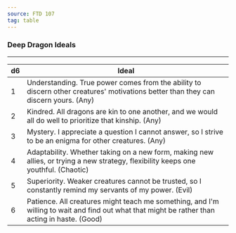 ```yaml
---
source: FTD 107
tag: table
---
```


### Deep Dragon Ideals
---
|d6|Ideal|
|----|------------|
|1|Understanding. True power comes from the ability to discern other creatures' motivations better than they can discern yours. (Any)|
|2|Kindred. All dragons are kin to one another, and we would all do well to prioritize that kinship. (Any)|
|3|Mystery. I appreciate a question I cannot answer, so I strive to be an enigma for other creatures. (Any)|
|4|Adaptability. Whether taking on a new form, making new allies, or trying a new strategy, flexibility keeps one youthful. (Chaotic)|
|5|Superiority. Weaker creatures cannot be trusted, so I constantly remind my servants of my power. (Evil)|
|6|Patience. All creatures might teach me something, and I'm willing to wait and find out what that might be rather than acting in haste. (Good)|
